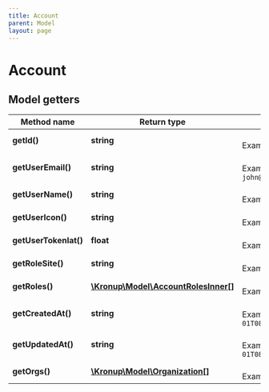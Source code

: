 ```yaml
---
title: Account
parent: Model
layout: page
---
```


# Account

## Model getters

Method name | Return type | Description | Notes
------------ | ------------- | ------------- | -------------
**getId()** | **string** |  <br>Example: `user-id-***` | [optional]
**getUserEmail()** | **string** |  <br>Example: `john@example.com` | [optional]
**getUserName()** | **string** |  <br>Example: `John Doe` | [optional]
**getUserIcon()** | **string** |  <br>Example: `https://***` | [optional]
**getUserTokenIat()** | **float** |  <br>Example: `1663663000` | [optional]
**getRoleSite()** | **string** |  <br>Example: `admin` | [optional]
**getRoles()** | [**\Kronup\Model\AccountRolesInner[]**](../AccountRolesInner) |  <br>Example: `null` | [optional]
**getCreatedAt()** | **string** |  <br>Example: `2001-01-01T08:08:08.000+00:00` | [optional]
**getUpdatedAt()** | **string** |  <br>Example: `2001-01-01T08:08:08.000+00:00` | [optional]
**getOrgs()** | [**\Kronup\Model\Organization[]**](../Organization) |  <br>Example: `null` | [optional]

